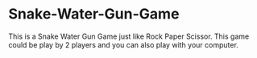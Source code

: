 # Snake-Water-Gun-Game

This is a Snake Water Gun Game just like Rock Paper Scissor.
This game could be play by 2 players and you can also play with your computer.

